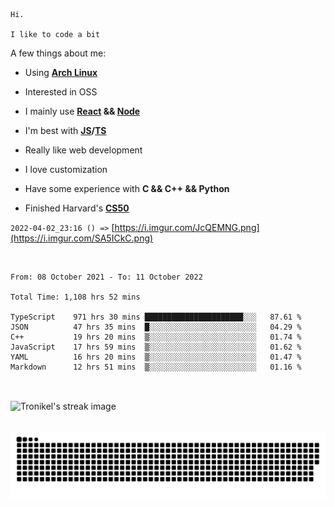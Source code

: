 ```
Hi.

I like to code a bit
```

A few things about me:

-   Using **[Arch Linux](https://archlinux.org/)**

-   Interested in OSS

-   I mainly use **[React](https://reactjs.org/) && [Node](https://nodejs.org/en/)**

-   I'm best with **[JS](https://www.javascript.com/)/[TS](https://www.typescriptlang.org/)**

-   Really like web development

-   I love customization

-   Have some experience with **C && C++ && Python**

-   Finished Harvard's **[CS50](https://cs50.harvard.edu)**

`2022-04-02_23:16 () =>` [https://i.imgur.com/JcQEMNG.png](https://i.imgur.com/SA5ICkC.png)

<br>

<!--START_SECTION:waka-->

```text
From: 08 October 2021 - To: 11 October 2022

Total Time: 1,108 hrs 52 mins

TypeScript    971 hrs 30 mins ██████████████████████░░░   87.61 %
JSON          47 hrs 35 mins  █░░░░░░░░░░░░░░░░░░░░░░░░   04.29 %
C++           19 hrs 20 mins  ▒░░░░░░░░░░░░░░░░░░░░░░░░   01.74 %
JavaScript    17 hrs 59 mins  ▒░░░░░░░░░░░░░░░░░░░░░░░░   01.62 %
YAML          16 hrs 20 mins  ▒░░░░░░░░░░░░░░░░░░░░░░░░   01.47 %
Markdown      12 hrs 51 mins  ▒░░░░░░░░░░░░░░░░░░░░░░░░   01.16 %
```

<!--END_SECTION:waka-->

<br>

<p><img align="center" src="https://github-readme-streak-stats.herokuapp.com/?user=Tronikelis&theme=dark" alt="Tronikel's streak image" /></p>

<br>

<img title="" src="https://raw.githubusercontent.com/Tronikelis/Tronikelis/output/github-contribution-grid-snake.svg" alt="very cool snake thingey" data-align="left">
